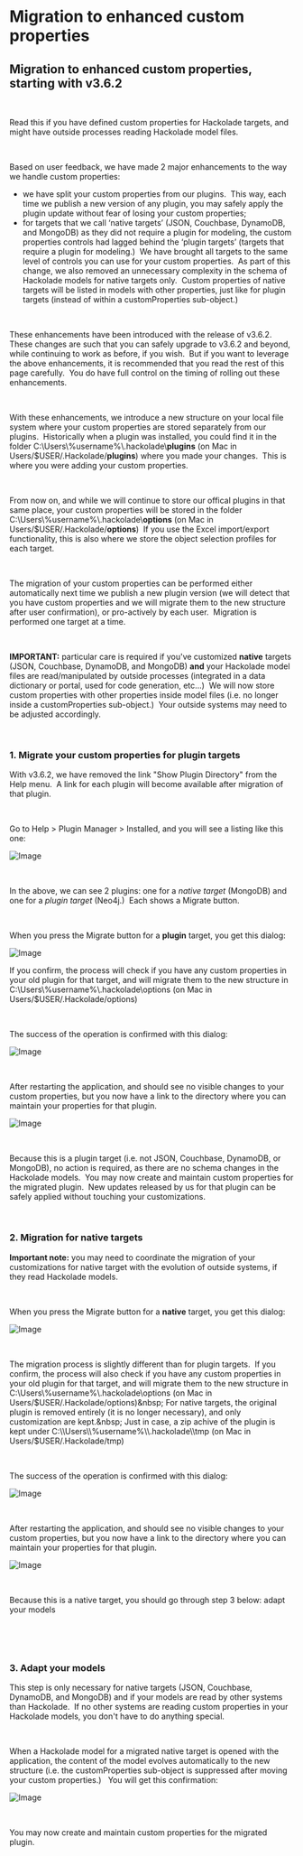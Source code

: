 # Migration to enhanced custom properties

## Migration to enhanced custom properties, starting with v3.6.2

&nbsp;

Read this if you have defined custom properties for Hackolade targets, and might have outside processes reading Hackolade model files.

&nbsp;

Based on user feedback, we have made 2 major enhancements to the way we handle custom properties:

* we have split your custom properties from our plugins.&nbsp; This way, each time we publish a new version of any plugin, you may safely apply the plugin update without fear of losing your custom properties;
* for targets that we call ‘native targets’ (JSON, Couchbase, DynamoDB, and MongoDB) as they did not require a plugin for modeling, the custom properties controls had lagged behind the ‘plugin targets’ (targets that require a plugin for modeling.)&nbsp; We have brought all targets to the same level of controls you can use for your custom properties.&nbsp; As part of this change, we also removed an unnecessary complexity in the schema of Hackolade models for native targets only.&nbsp; Custom properties of native targets will be listed in models with other properties, just like for plugin targets (instead of within a customProperties sub-object.)

&nbsp;

These enhancements have been introduced with the release of v3.6.2.&nbsp; These changes are such that you can safely upgrade to v3.6.2 and beyond, while continuing to work as before, if you wish.&nbsp; But if you want to leverage the above enhancements, it is recommended that you read the rest of this page carefully.&nbsp; You do have full control on the timing of rolling out these enhancements.

&nbsp;

With these enhancements, we introduce a new structure on your local file system where your custom properties are stored separately from our plugins.&nbsp; Historically when a plugin was installed, you could find it in the folder C:\\Users\\%username%\\.hackolade\\**plugins** (on Mac in Users/$USER/.Hackolade/**plugins**) where you made your changes.&nbsp; This is where you were adding your custom properties.

&nbsp;

From now on, and while we will continue to store our offical plugins in that same place, your custom properties will be stored in the folder C:\\Users\\%username%\\.hackolade\\**options** (on Mac in Users/$USER/.Hackolade/**options**)&nbsp; If you use the Excel import/export functionality, this is also where we store the object selection profiles for each target.

&nbsp;

The migration of your custom properties can be performed either automatically next time we publish a new plugin version (we will detect that you have custom properties and we will migrate them to the new structure after user confirmation), or pro-actively by each user.&nbsp; Migration is performed one target at a time.

&nbsp;

**IMPORTANT:** particular care is required if you've customized **native** targets (JSON, Couchbase, DynamoDB, and MongoDB) **and** your Hackolade model files are read/manipulated by outside processes (integrated in a data dictionary or portal, used for code generation, etc…)&nbsp; We will now store custom properties with other properties inside model files (i.e. no longer inside a customProperties sub-object.)&nbsp; Your outside systems may need to be adjusted accordingly.

&nbsp;

### &#49;. Migrate your custom properties for plugin targets

With v3.6.2, we have removed the link "Show Plugin Directory" from the Help menu.&nbsp; A link for each plugin will become available after migration of that plugin.

&nbsp;

Go to Help \> Plugin Manager \> Installed, and you will see a listing like this one:

![Image](<lib/CustomProp%20migration%20-%20plugin%20manager%20before.png>)

&nbsp;

In the above, we can see 2 plugins: one for a *native target* (MongoDB) and one for a *plugin target* (Neo4j.)&nbsp; Each shows a Migrate button.

&nbsp;

When you press the Migrate button for a **plugin** target, you get this dialog:

![Image](<lib/CustomProp%20migration%20-%20plugin%20target%20warning.png>)

If you confirm, the process will check if you have any custom properties in your old plugin for that target, and will migrate them to the new structure in C:\\Users\\%username%\\.hackolade\\options (on Mac in Users/$USER/.Hackolade/options)

&nbsp;

The success of the operation is confirmed with this dialog:

![Image](<lib/CustomProp%20migration%20-%20success%20dialog.png>)

&nbsp;

After restarting the application, and should see no visible changes to your custom properties, but you now have a link to the directory where you can maintain your properties for that plugin.

![Image](<lib/CustomProp%20migration%20-%20plugin%20mgr%20after%201.png>)

&nbsp;

Because this is a plugin target (i.e. not JSON, Couchbase, DynamoDB, or MongoDB), no action is required, as there are no schema changes in the Hackolade models.&nbsp; You may now create and maintain custom properties for the migrated plugin.&nbsp; New updates released by us for that plugin can be safely applied without touching your customizations.

&nbsp;

### &#50;. Migration for native targets

**Important note:** you may need to coordinate the migration of your customizations for native target with the evolution of outside systems, if they read Hackolade models.

&nbsp;

When you press the Migrate button for a **native** target, you get this dialog:

![Image](<lib/CustomProp%20migration%20-%20native%20target%20warning.png>)

&nbsp;

The migration process is slightly different than for plugin targets.&nbsp; If you confirm, the process will also check if you have any custom properties in your old plugin for that target, and will migrate them to the new structure in C:\\Users\\%username%\\.hackolade\\options (on Mac in Users/$USER/.Hackolade/options)&nbsp; For native targets, the original plugin is removed entirely (it is no longer necessary), and only customization are kept.&nbsp; Just in case, a zip achive of the plugin is kept under C:\\Users\\%username%\\.hackolade\\tmp (on Mac in Users/$USER/.Hackolade/tmp)

&nbsp;

The success of the operation is confirmed with this dialog:

![Image](<lib/CustomProp%20migration%20-%20success%20dialog.png>)

&nbsp;

After restarting the application, and should see no visible changes to your custom properties, but you now have a link to the directory where you can maintain your properties for that plugin.

![Image](<lib/CustomProp%20migration%20-%20plugin%20mgr%20after%202.png>)

&nbsp;

Because this is a native target, you should go through step 3 below: adapt your models

&nbsp;

&nbsp;

### &#51;. Adapt your models&nbsp;

This step is only necessary for native targets (JSON, Couchbase, DynamoDB, and MongoDB) and if your models are read by other systems than Hackolade.&nbsp; If no other systems are reading custom properties in your Hackolade models, you don't have to do anything special.

&nbsp;

When a Hackolade model for a migrated native target is opened with the application, the content of the model evolves automatically to the new structure (i.e. the customProperties sub-object is suppressed after moving your custom properties.) &nbsp; You will get this confirmation:

![Image](<lib/CustomProp%20migration%20-%20model%20migration%20conf.png>)

&nbsp;

You may now create and maintain custom properties for the migrated plugin.&nbsp;


